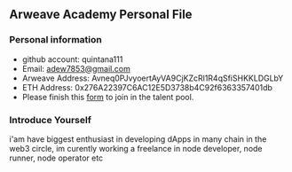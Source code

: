 ## Arweave Academy Personal File

### Personal information

- github account: quintana111
- Email: adew7853@gmail.com
- Arweave Address: Avneq0PJvyoertAyVA9CjKZcRl1R4qSfiSHKKLDGLbY
- ETH Address: 0x276A22397C6AC12E5D3738b4C92f6363357401db
- Please finish this [form](https://docs.google.com/forms/d/e/1FAIpQLSfWA5fIIcBgmRppm3jNz5vmf9Mai_QMVil-2pO4r7YKn_Zhtw/viewform?usp=sf_link) to join in the talent pool.

### Introduce Yourself
 i'am have biggest enthusiast in developing dApps in many chain in the web3 circle, im curently working a freelance in node developer, node runner, node operator etc
